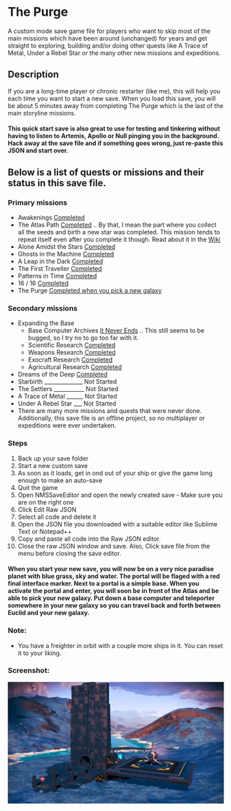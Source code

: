 # The Purge

A custom mode save game file for players who want to skip most of the main missions which have been around (unchanged) for years and get straight to exploring, building and/or doing other quests like A Trace of Metal, Under a Rebel Star or the many other new missions and expeditions.

## Description

If you are a long-time player or chronic restarter (like me), this will help you each time you want to start a new save. When you load this save, you will be about 5 minutes away from completing The Purge which is the last of the main storyline missions.
#### This quick start save is also great to use for testing and tinkering without having to listen to Artemis, Apollo or Null pinging you in the background. Hack away at the save file and if something goes wrong, just re-paste this JSON and start over.

##     

## Below is a list of quests or missions and their status in this save file.

### Primary missions

* Awakenings [Completed](https://nomanssky.fandom.com/wiki/Awakenings)
* The Atlas Path [Completed](https://nomanssky.fandom.com/wiki/The_Atlas_Path#The_Final_Atlas_Interface) .. By that, I mean the part where you collect all the seeds and birth a new star was completed. This mission tends to repeat itself even after you complete it though. Read about it in the [Wiki](https://nomanssky.fandom.com/wiki/The_Atlas_Path#Completion_and_Mission_Log)
* Alone Amidst the Stars [Completed](https://nomanssky.fandom.com/wiki/Alone_Amidst_the_Stars)
* Ghosts in the Machine [Completed](https://nomanssky.fandom.com/wiki/Ghosts_in_the_Machine)
* A Leap in the Dark [Completed](https://nomanssky.fandom.com/wiki/A_Leap_in_the_Dark)
* The First Traveller [Completed](https://nomanssky.fandom.com/wiki/The_First_Traveller)
* Patterns in Time [Completed](https://nomanssky.fandom.com/wiki/Patterns_in_Time)
* 16 / 16 [Completed](https://nomanssky.fandom.com/wiki/16_/_16)
* The Purge [Completed when you pick a new galaxy](https://nomanssky.fandom.com/wiki/The_Purge)

### Secondary missions

* Expanding the Base
    * Base Computer Archives [It Never Ends](https://nomanssky.fandom.com/wiki/Base_Computer_Archives) .. This still seems to be bugged, so I try no to go too far with it.
    * Scientific Research [Completed](https://nomanssky.fandom.com/wiki/Scientific_Research)
    * Weapons Research [Completed](https://nomanssky.fandom.com/wiki/Weapons_Research)
    * Exocraft Research [Completed](https://nomanssky.fandom.com/wiki/Exocraft_Technician)
    * Agricultural Research [Completed](https://nomanssky.fandom.com/wiki/Agricultural_Research)
* Dreams of the Deep [Completed](https://nomanssky.fandom.com/wiki/Dreams_of_the_Deep)
* Starbirth ______________ Not Started
* The Settlers ___________ Not Started
* A Trace of Metal ______ Not Started
* Under A Rebel Star ___ Not Started
* There are many more missions and quests that were never done. Additionally, this save file is an offline project, so no multiplayer or expeditions were ever undertaken.

### Steps

1.  Back up your save folder
2.  Start a new custom save
3.  As soon as it loads, get in ond out of your ship or give the game long enough to make an auto-save
4.  Quit the game
5.  Open NMSSaveEditor and open the newly created save - Make sure you are on the right one
6.  Click Edit Raw JSON
7.  Select all code and delete it
8.  Open the JSON file you downloaded with a suitable editor like Sublime Text or Notepad++ 
9.  Copy and paste all code into the Raw JSON editor.
10. Close the raw JSON window and save. Also, Click save file from the menu before closing the save editor.

#### When you start your new save, you will now be on a very nice paradise planet with blue grass, sky and water. The portal will be flaged with a red final interface marker. Next to a portal is a simple base. When you activate the portal and enter, you will soon be in front of the Atlas and be able to pick your new galaxy. Put down a base computer and teleporter somewhere in your new galaxy so you can travel back and forth between Euclid and your new galaxy.

#### 

### Note:
* You have a freighter in orbit with a couple more ships in it. You can reset it to your liking.



### Screenshot:

![alt text](https://raw.githubusercontent.com/limbosworld/NMS-The-Purge/main/Final-Interface.jpg)

